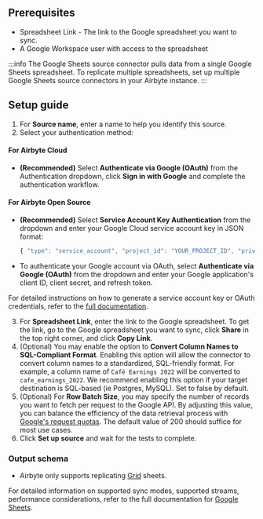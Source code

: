 ## Prerequisites
- Spreadsheet Link - The link to the Google spreadsheet you want to sync.
- A Google Workspace user with access to the spreadsheet

:::info
The Google Sheets source connector pulls data from a single Google Sheets spreadsheet. To replicate multiple spreadsheets, set up multiple Google Sheets source connectors in your Airbyte instance.
:::

## Setup guide

1. For **Source name**, enter a name to help you identify this source.
2. Select your authentication method:

<!-- env:cloud -->

#### For Airbyte Cloud

- **(Recommended)** Select **Authenticate via Google (OAuth)** from the Authentication dropdown, click **Sign in with Google** and complete the authentication workflow.

<!-- /env:cloud -->
<!-- env:oss -->

#### For Airbyte Open Source

- **(Recommended)** Select **Service Account Key Authentication** from the dropdown and enter your Google Cloud service account key in JSON format:

    ```js
    { "type": "service_account", "project_id": "YOUR_PROJECT_ID", "private_key_id": "YOUR_PRIVATE_KEY", ... }
    ```

- To authenticate your Google account via OAuth, select **Authenticate via Google (OAuth)** from the dropdown and enter your Google application's client ID, client secret, and refresh token.

For detailed instructions on how to generate a service account key or OAuth credentials, refer to the [full documentation](https://docs.airbyte.io/integrations/sources/google-sheets#setup-guide).

<!-- /env:oss -->

3. For **Spreadsheet Link**, enter the link to the Google spreadsheet. To get the link, go to the Google spreadsheet you want to sync, click **Share** in the top right corner, and click **Copy Link**.
4. (Optional) You may enable the option to **Convert Column Names to SQL-Compliant Format**. Enabling this option will allow the connector to convert column names to a standardized, SQL-friendly format. For example, a column name of `Café Earnings 2022` will be converted to `cafe_earnings_2022`. We recommend enabling this option if your target destination is SQL-based (ie Postgres, MySQL). Set to false by default.
5. (Optional) For **Row Batch Size**, you may specify the number of records you want to fetch per request to the Google API. By adjusting this value, you can balance the efficiency of the data retrieval process with [Google's request quotas](#performance-consideration). The default value of 200 should suffice for most use cases.
6. Click **Set up source** and wait for the tests to complete.

### Output schema

- Airbyte only supports replicating [Grid](https://developers.google.com/sheets/api/reference/rest/v4/spreadsheets/sheets#SheetType) sheets.

For detailed information on supported sync modes, supported streams, performance considerations, refer to the full documentation for [Google Sheets](https://docs.airbyte.com/integrations/sources/google-sheets/).
